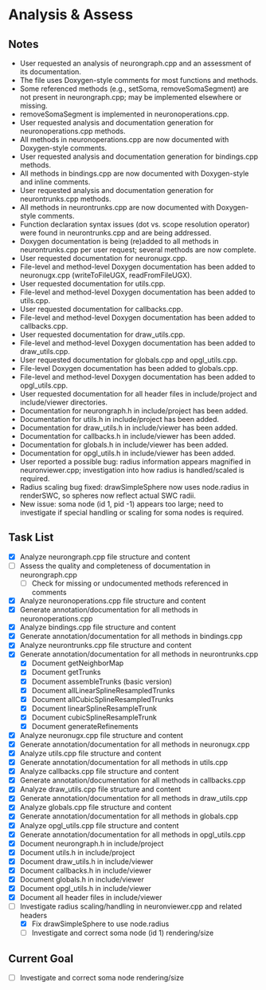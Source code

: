 # Analysis & Assess

## Notes
- User requested an analysis of neurongraph.cpp and an assessment of its documentation.
- The file uses Doxygen-style comments for most functions and methods.
- Some referenced methods (e.g., setSoma, removeSomaSegment) are not present in neurongraph.cpp; may be implemented elsewhere or missing.
- removeSomaSegment is implemented in neuronoperations.cpp.
- User requested analysis and documentation generation for neuronoperations.cpp methods.
- All methods in neuronoperations.cpp are now documented with Doxygen-style comments.
- User requested analysis and documentation generation for bindings.cpp methods.
- All methods in bindings.cpp are now documented with Doxygen-style and inline comments.
- User requested analysis and documentation generation for neurontrunks.cpp methods.
- All methods in neurontrunks.cpp are now documented with Doxygen-style comments.
- Function declaration syntax issues (dot vs. scope resolution operator) were found in neurontrunks.cpp and are being addressed.
- Doxygen documentation is being (re)added to all methods in neurontrunks.cpp per user request; several methods are now complete.
- User requested documentation for neuronugx.cpp.
- File-level and method-level Doxygen documentation has been added to neuronugx.cpp (writeToFileUGX, readFromFileUGX).
- User requested documentation for utils.cpp.
- File-level and method-level Doxygen documentation has been added to utils.cpp.
- User requested documentation for callbacks.cpp.
- File-level and method-level Doxygen documentation has been added to callbacks.cpp.
- User requested documentation for draw_utils.cpp.
- File-level and method-level Doxygen documentation has been added to draw_utils.cpp.
- User requested documentation for globals.cpp and opgl_utils.cpp.
- File-level Doxygen documentation has been added to globals.cpp.
- File-level and method-level Doxygen documentation has been added to opgl_utils.cpp.
- User requested documentation for all header files in include/project and include/viewer directories.
- Documentation for neurongraph.h in include/project has been added.
- Documentation for utils.h in include/project has been added.
- Documentation for draw_utils.h in include/viewer has been added.
- Documentation for callbacks.h in include/viewer has been added.
- Documentation for globals.h in include/viewer has been added.
- Documentation for opgl_utils.h in include/viewer has been added.
- User reported a possible bug: radius information appears magnified in neuronviewer.cpp; investigation into how radius is handled/scaled is required.
- Radius scaling bug fixed: drawSimpleSphere now uses node.radius in renderSWC, so spheres now reflect actual SWC radii.
- New issue: soma node (id 1, pid -1) appears too large; need to investigate if special handling or scaling for soma nodes is required.

## Task List
- [x] Analyze neurongraph.cpp file structure and content
- [ ] Assess the quality and completeness of documentation in neurongraph.cpp
  - [ ] Check for missing or undocumented methods referenced in comments
- [x] Analyze neuronoperations.cpp file structure and content
- [x] Generate annotation/documentation for all methods in neuronoperations.cpp
- [x] Analyze bindings.cpp file structure and content
- [x] Generate annotation/documentation for all methods in bindings.cpp
- [x] Analyze neurontrunks.cpp file structure and content
- [x] Generate annotation/documentation for all methods in neurontrunks.cpp
  - [x] Document getNeighborMap
  - [x] Document getTrunks
  - [x] Document assembleTrunks (basic version)
  - [x] Document allLinearSplineResampledTrunks
  - [x] Document allCubicSplineResampledTrunks
  - [x] Document linearSplineResampleTrunk
  - [x] Document cubicSplineResampleTrunk
  - [x] Document generateRefinements
- [x] Analyze neuronugx.cpp file structure and content
- [x] Generate annotation/documentation for all methods in neuronugx.cpp
- [x] Analyze utils.cpp file structure and content
- [x] Generate annotation/documentation for all methods in utils.cpp
- [x] Analyze callbacks.cpp file structure and content
- [x] Generate annotation/documentation for all methods in callbacks.cpp
- [x] Analyze draw_utils.cpp file structure and content
- [x] Generate annotation/documentation for all methods in draw_utils.cpp
- [x] Analyze globals.cpp file structure and content
- [x] Generate annotation/documentation for all methods in globals.cpp
- [x] Analyze opgl_utils.cpp file structure and content
- [x] Generate annotation/documentation for all methods in opgl_utils.cpp
- [x] Document neurongraph.h in include/project
- [x] Document utils.h in include/project
- [x] Document draw_utils.h in include/viewer
- [x] Document callbacks.h in include/viewer
- [x] Document globals.h in include/viewer
- [x] Document opgl_utils.h in include/viewer
- [x] Document all header files in include/viewer
- [ ] Investigate radius scaling/handling in neuronviewer.cpp and related headers
  - [x] Fix drawSimpleSphere to use node.radius
  - [ ] Investigate and correct soma node (id 1) rendering/size

## Current Goal
- [ ] Investigate and correct soma node rendering/size

